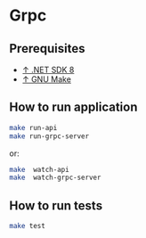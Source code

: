 # Grpc

## Prerequisites

- [↑ .NET SDK 8](https://dotnet.microsoft.com/en-us/download/dotnet/8.0)
- [↑ GNU Make](https://www.gnu.org/software/make)

## How to run application

```bash
make run-api
make run-grpc-server
```
or:

```bash
make  watch-api
make  watch-grpc-server
```

## How to run tests

```bash
make test
```
